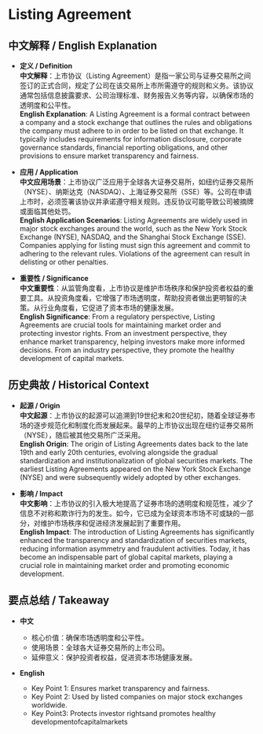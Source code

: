# Listing Agreement

## 中文解释 / English Explanation

* **定义 / Definition**  
  **中文解释**：上市协议（Listing Agreement）是指一家公司与证券交易所之间签订的正式合同，规定了公司在该交易所上市所需遵守的规则和义务。该协议通常包括信息披露要求、公司治理标准、财务报告义务等内容，以确保市场的透明度和公平性。  
  **English Explanation**: A Listing Agreement is a formal contract between a company and a stock exchange that outlines the rules and obligations the company must adhere to in order to be listed on that exchange. It typically includes requirements for information disclosure, corporate governance standards, financial reporting obligations, and other provisions to ensure market transparency and fairness.

* **应用 / Application**  
  **中文应用场景**：上市协议广泛应用于全球各大证券交易所，如纽约证券交易所（NYSE）、纳斯达克（NASDAQ）、上海证券交易所（SSE）等。公司在申请上市时，必须签署该协议并承诺遵守相关规则。违反协议可能导致公司被摘牌或面临其他处罚。  
  **English Application Scenarios**: Listing Agreements are widely used in major stock exchanges around the world, such as the New York Stock Exchange (NYSE), NASDAQ, and the Shanghai Stock Exchange (SSE). Companies applying for listing must sign this agreement and commit to adhering to the relevant rules. Violations of the agreement can result in delisting or other penalties.

* **重要性 / Significance**  
  **中文重要性**：从监管角度看，上市协议是维护市场秩序和保护投资者权益的重要工具。从投资角度看，它增强了市场透明度，帮助投资者做出更明智的决策。从行业角度看，它促进了资本市场的健康发展。  
  **English Significance**: From a regulatory perspective, Listing Agreements are crucial tools for maintaining market order and protecting investor rights. From an investment perspective, they enhance market transparency, helping investors make more informed decisions. From an industry perspective, they promote the healthy development of capital markets.

## 历史典故 / Historical Context

* **起源 / Origin**  
  **中文起源**：上市协议的起源可以追溯到19世纪末和20世纪初，随着全球证券市场的逐步规范化和制度化而发展起来。最早的上市协议出现在纽约证券交易所（NYSE），随后被其他交易所广泛采用。  
  **English Origin**: The origin of Listing Agreements dates back to the late 19th and early 20th centuries, evolving alongside the gradual standardization and institutionalization of global securities markets. The earliest Listing Agreements appeared on the New York Stock Exchange (NYSE) and were subsequently widely adopted by other exchanges.

* **影响 / Impact**  
  **中文影响**：上市协议的引入极大地提高了证券市场的透明度和规范性，减少了信息不对称和欺诈行为的发生。如今，它已成为全球资本市场不可或缺的一部分，对维护市场秩序和促进经济发展起到了重要作用。  
  **English Impact**: The introduction of Listing Agreements has significantly enhanced the transparency and standardization of securities markets, reducing information asymmetry and fraudulent activities. Today, it has become an indispensable part of global capital markets, playing a crucial role in maintaining market order and promoting economic development.

## 要点总结 / Takeaway

* **中文**  
  - 核心价值：确保市场透明度和公平性。
  - 使用场景：全球各大证券交易所的上市公司。
  - 延伸意义：保护投资者权益，促进资本市场健康发展。

* **English**  
  - Key Point 1: Ensures market transparency and fairness.
  - Key Point 2: Used by listed companies on major stock exchanges worldwide.
   - Key Point3: Protects investor rightsand promotes healthy developmentofcapitalmarkets